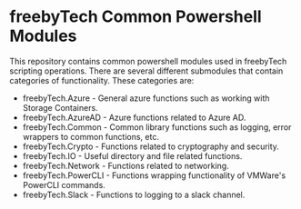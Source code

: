 # freebyTech Common Powershell Modules

This repository contains common powershell modules used in freebyTech scripting operations. There are several different submodules
that contain categories of functionality. These categories are:

* freebyTech.Azure - General azure functions such as working with Storage Containers.
* freebyTech.AzureAD - Azure functions related to Azure AD.
* freebyTech.Common - Common library functions such as logging, error wrappers to common functions, etc.
* freebyTech.Crypto - Functions related to cryptography and security.
* freebyTech.IO - Useful directory and file related functions.
* freebyTech.Network - Functions related to networking.
* freebyTech.PowerCLI - Functions wrapping functionality of VMWare's PowerCLI commands.
* freebyTech.Slack - Functions to logging to a slack channel.